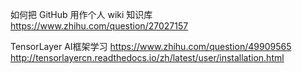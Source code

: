 如何把 GitHub 用作个人 wiki 知识库
https://www.zhihu.com/question/27027157

TensorLayer AI框架学习
https://www.zhihu.com/question/49909565
http://tensorlayercn.readthedocs.io/zh/latest/user/installation.html
